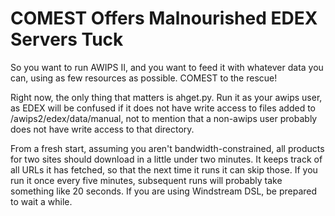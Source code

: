 COMEST Offers Malnourished EDEX Servers Tuck
============================================

So you want to run AWIPS II, and you want to feed it with whatever
data you can, using as few resources as possible.  COMEST to the
rescue!

Right now, the only thing that matters is ahget.py.  Run it as your
awips user, as EDEX will be confused if it does not have write access
to files added to /awips2/edex/data/manual, not to mention that a
non-awips user probably does not have write access to that directory.

From a fresh start, assuming you aren't bandwidth-constrained, all products
for two sites should download in a little under two minutes.  It keeps track
of all URLs it has fetched, so that the next time it runs it can skip those.
If you run it once every five minutes, subsequent runs will probably take 
something like 20 seconds.  If you are using Windstream DSL, be prepared to
wait a while.